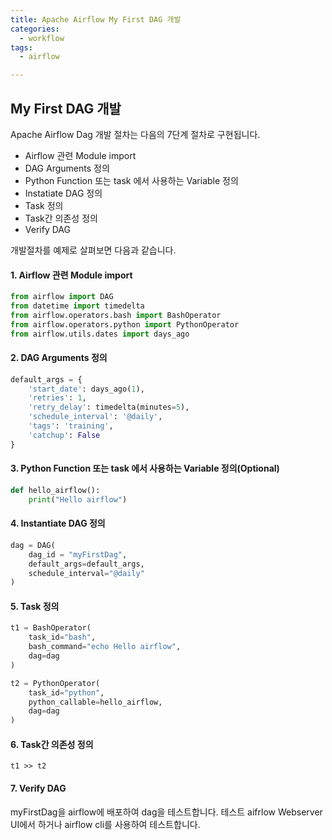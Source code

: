 ```yaml
---
title: Apache Airflow My First DAG 개발
categories:
  - workflow
tags: 
  - airflow

---
```


## My First DAG 개발 
Apache Airflow Dag 개발 절차는 다음의 7단계 절차로 구현됩니다. 

- Airflow 관련 Module import 
- DAG Arguments 정의
- Python Function 또는 task 에서 사용하는 Variable 정의
- Instatiate DAG 정의 
- Task 정의 
- Task간 의존성 정의 
- Verify DAG 

개발절차를 예제로 살펴보면 다음과 같습니다.

#### 1. Airflow 관련 Module import  

```python
from airflow import DAG 
from datetime import timedelta 
from airflow.operators.bash import BashOperator 
from airflow.operators.python import PythonOperator 
from airflow.utils.dates import days_ago 
```

#### 2. DAG Arguments 정의

``` python
default_args = {
    'start_date': days_ago(1),
    'retries': 1,
    'retry_delay': timedelta(minutes=5),
    'schedule_interval': '@daily',
    'tags': 'training',
    'catchup': False
}
``` 

#### 3. Python Function 또는 task 에서 사용하는 Variable 정의(Optional)

```python
def hello_airflow():
    print("Hello airflow")
```

#### 4. Instantiate DAG 정의 

```python
dag = DAG(
    dag_id = "myFirstDag",
    default_args=default_args,
    schedule_interval="@daily"
)
```

#### 5.  Task 정의 

```python
t1 = BashOperator(
    task_id="bash",
    bash_command="echo Hello airflow",
    dag=dag
)

t2 = PythonOperator(
    task_id="python",
    python_callable=hello_airflow,
    dag=dag
)
```

#### 6. Task간 의존성 정의 

```
t1 >> t2
```

#### 7. Verify DAG 

myFirstDag을 airflow에 배포하여 dag을 테스트합니다. 
테스트 aifrlow Webserver UI에서 하거나 airflow cli를 사용하여 테스트합니다.

